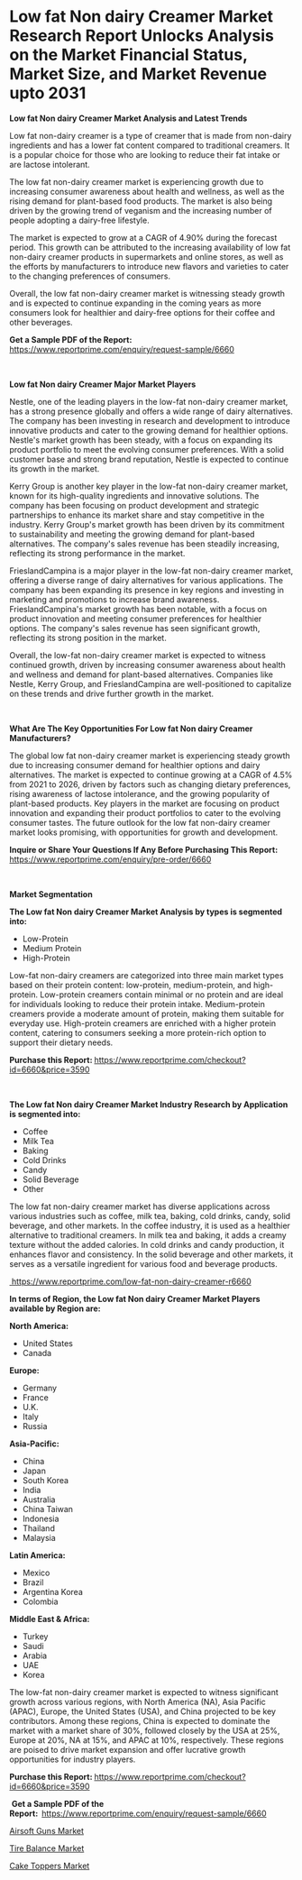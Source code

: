 <p><h1>Low fat Non dairy Creamer Market Research Report Unlocks Analysis on the Market Financial Status, Market Size, and Market Revenue upto 2031</h1></p><p><strong>Low fat Non dairy Creamer Market Analysis and Latest Trends</strong></p>
<p><p>Low fat non-dairy creamer is a type of creamer that is made from non-dairy ingredients and has a lower fat content compared to traditional creamers. It is a popular choice for those who are looking to reduce their fat intake or are lactose intolerant.</p><p>The low fat non-dairy creamer market is experiencing growth due to increasing consumer awareness about health and wellness, as well as the rising demand for plant-based food products. The market is also being driven by the growing trend of veganism and the increasing number of people adopting a dairy-free lifestyle.</p><p>The market is expected to grow at a CAGR of 4.90% during the forecast period. This growth can be attributed to the increasing availability of low fat non-dairy creamer products in supermarkets and online stores, as well as the efforts by manufacturers to introduce new flavors and varieties to cater to the changing preferences of consumers.</p><p>Overall, the low fat non-dairy creamer market is witnessing steady growth and is expected to continue expanding in the coming years as more consumers look for healthier and dairy-free options for their coffee and other beverages.</p></p>
<p><strong>Get a Sample PDF of the Report:&nbsp;</strong> <a href="https://www.reportprime.com/enquiry/request-sample/6660">https://www.reportprime.com/enquiry/request-sample/6660</a></p>
<p>&nbsp;</p>
<p><strong>Low fat Non dairy Creamer Major Market Players</strong></p>
<p><p>Nestle, one of the leading players in the low-fat non-dairy creamer market, has a strong presence globally and offers a wide range of dairy alternatives. The company has been investing in research and development to introduce innovative products and cater to the growing demand for healthier options. Nestle's market growth has been steady, with a focus on expanding its product portfolio to meet the evolving consumer preferences. With a solid customer base and strong brand reputation, Nestle is expected to continue its growth in the market.</p><p>Kerry Group is another key player in the low-fat non-dairy creamer market, known for its high-quality ingredients and innovative solutions. The company has been focusing on product development and strategic partnerships to enhance its market share and stay competitive in the industry. Kerry Group's market growth has been driven by its commitment to sustainability and meeting the growing demand for plant-based alternatives. The company's sales revenue has been steadily increasing, reflecting its strong performance in the market.</p><p>FrieslandCampina is a major player in the low-fat non-dairy creamer market, offering a diverse range of dairy alternatives for various applications. The company has been expanding its presence in key regions and investing in marketing and promotions to increase brand awareness. FrieslandCampina's market growth has been notable, with a focus on product innovation and meeting consumer preferences for healthier options. The company's sales revenue has seen significant growth, reflecting its strong position in the market.</p><p>Overall, the low-fat non-dairy creamer market is expected to witness continued growth, driven by increasing consumer awareness about health and wellness and demand for plant-based alternatives. Companies like Nestle, Kerry Group, and FrieslandCampina are well-positioned to capitalize on these trends and drive further growth in the market.</p></p>
<p>&nbsp;</p>
<p><strong>What Are The Key Opportunities For Low fat Non dairy Creamer Manufacturers?</strong></p>
<p><p>The global low fat non-dairy creamer market is experiencing steady growth due to increasing consumer demand for healthier options and dairy alternatives. The market is expected to continue growing at a CAGR of 4.5% from 2021 to 2026, driven by factors such as changing dietary preferences, rising awareness of lactose intolerance, and the growing popularity of plant-based products. Key players in the market are focusing on product innovation and expanding their product portfolios to cater to the evolving consumer tastes. The future outlook for the low fat non-dairy creamer market looks promising, with opportunities for growth and development.</p></p>
<p><strong>Inquire or Share Your Questions If Any Before Purchasing This Report:</strong> <a href="https://www.reportprime.com/enquiry/pre-order/6660">https://www.reportprime.com/enquiry/pre-order/6660</a></p>
<p>&nbsp;</p>
<p><strong>Market Segmentation</strong></p>
<p><strong>The Low fat Non dairy Creamer Market Analysis by types is segmented into:</strong></p>
<p><ul><li>Low-Protein</li><li>Medium Protein</li><li>High-Protein</li></ul></p>
<p><p>Low-fat non-dairy creamers are categorized into three main market types based on their protein content: low-protein, medium-protein, and high-protein. Low-protein creamers contain minimal or no protein and are ideal for individuals looking to reduce their protein intake. Medium-protein creamers provide a moderate amount of protein, making them suitable for everyday use. High-protein creamers are enriched with a higher protein content, catering to consumers seeking a more protein-rich option to support their dietary needs.</p></p>
<p><strong>Purchase this Report:&nbsp;</strong><a href="https://www.reportprime.com/checkout?id=6660&price=3590">https://www.reportprime.com/checkout?id=6660&price=3590</a></p>
<p>&nbsp;</p>
<p><strong>The Low fat Non dairy Creamer Market Industry Research by Application is segmented into:</strong></p>
<p><ul><li>Coffee</li><li>Milk Tea</li><li>Baking</li><li>Cold Drinks</li><li>Candy</li><li>Solid Beverage</li><li>Other</li></ul></p>
<p><p>The low fat non-dairy creamer market has diverse applications across various industries such as coffee, milk tea, baking, cold drinks, candy, solid beverage, and other markets. In the coffee industry, it is used as a healthier alternative to traditional creamers. In milk tea and baking, it adds a creamy texture without the added calories. In cold drinks and candy production, it enhances flavor and consistency. In the solid beverage and other markets, it serves as a versatile ingredient for various food and beverage products.</p></p>
<p><a href="https://www.reportprime.com/low-fat-non-dairy-creamer-r6660">&nbsp;https://www.reportprime.com/low-fat-non-dairy-creamer-r6660</a></p>
<p><strong>In terms of Region, the Low fat Non dairy Creamer Market Players available by Region are:</strong></p>
<p>
    <p> <strong> North America: </strong>
        <ul>
            <li>United States</li>
            <li>Canada</li>
        </ul>
        </p> 
    <p> <strong> Europe: </strong>
        <ul>
            <li>Germany</li>
            <li>France</li>
            <li>U.K.</li>
            <li>Italy</li>
            <li>Russia</li>
        </ul>
        </p> 
    <p> <strong> Asia-Pacific: </strong>
        <ul>
            <li>China</li>
            <li>Japan</li>
            <li>South Korea</li>
            <li>India</li>
            <li>Australia</li>
            <li>China Taiwan</li>
            <li>Indonesia</li>
            <li>Thailand</li>
            <li>Malaysia</li>
        </ul>
        </p> 
    <p> <strong> Latin America: </strong>
        <ul>
            <li>Mexico</li>
            <li>Brazil</li>
            <li>Argentina Korea</li>
            <li>Colombia</li>
        </ul>
        </p> 
    <p> <strong> Middle East & Africa: </strong>
        <ul>
            <li>Turkey</li>
            <li>Saudi</li>
            <li>Arabia</li>
            <li>UAE</li>
            <li>Korea</li>
        </ul>
    </p>
    </p>
<p><p>The low-fat non-dairy creamer market is expected to witness significant growth across various regions, with North America (NA), Asia Pacific (APAC), Europe, the United States (USA), and China projected to be key contributors. Among these regions, China is expected to dominate the market with a market share of 30%, followed closely by the USA at 25%, Europe at 20%, NA at 15%, and APAC at 10%, respectively. These regions are poised to drive market expansion and offer lucrative growth opportunities for industry players.</p></p>
<p><strong>Purchase this Report: </strong><a href="https://www.reportprime.com/checkout?id=6660&price=3590">https://www.reportprime.com/checkout?id=6660&price=3590</a></p>
<p>&nbsp;<strong>Get a Sample PDF of the Report:&nbsp;&nbsp;</strong><a href="https://www.reportprime.com/enquiry/request-sample/6660">https://www.reportprime.com/enquiry/request-sample/6660</a></p>
<p><strong></strong></p>
<p><p><a href="https://www.linkedin.com/pulse/airsoft-guns-market-size-growth-outlook-from-2024-2031-projecting-qbb2f?trackingId=OoygQ%2FuJsVYy0sjX7lhpjg%3D%3D">Airsoft Guns Market</a></p><p><a href="https://www.linkedin.com/pulse/tire-balance-market-dynamics-2024-2031-also-its-trends-projections-wtvff?trackingId=hs2yEpmIkQ87hOK40s0Ntg%3D%3D">Tire Balance Market</a></p><p><a href="https://github.com/JameTravis/Market-Research-Report-List-4/blob/main/cake-toppers-market.md">Cake Toppers Market</a></p></p>